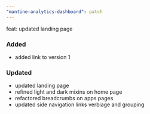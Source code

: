 ```yaml
---
"mantine-analytics-dashboard": patch
---
```


feat: updated landing page

### Added
- added link to version 1

### Updated
- updated landing page
- refined light and dark mixins on home page
- refactored breadcrumbs on apps pages
- updated side navigation links verbiage and grouping
